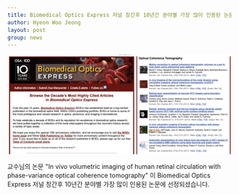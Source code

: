```yaml
---
title: Biomedical Optics Express 저널 창간후 10년간 분야별 가장 많이 인용된 논문 선정 
author: Hyeon Woo Jeong
layout: post
group: news
---
```


 <img src="/static/img/news/BMO.png" alt="MR5 2220 empty" class="img-responsive">

교수님의 논문 "In vivo volumetric imaging of human retinal circulation with phase-variance optical coherence tomography" 이 Biomedical Optics Express 저널 창간후 10년간 분야별 가장 많이 인용된 논문에 선정되셨습니다.